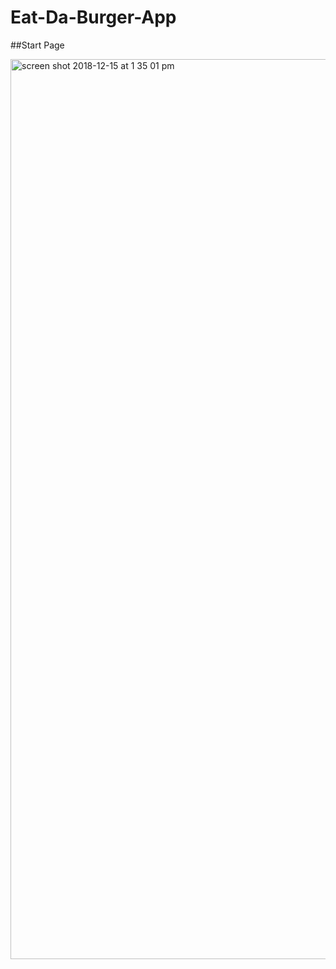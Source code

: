 # Eat-Da-Burger-App


##Start Page

<img width="1440" alt="screen shot 2018-12-15 at 1 35 01 pm" src="https://user-images.githubusercontent.com/38478050/50046240-5ee55080-006e-11e9-8d26-80aa5e844671.png">

